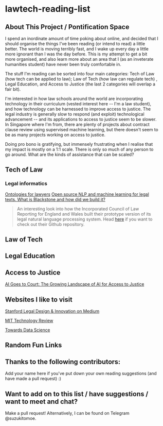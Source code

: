 # lawtech-reading-list


## About This Project / Pontification Space 
I spend an inordinate amount of time poking about online, and decided that I should organise the things I've been reading (or intend to read) a little better. The world is moving terribly fast, and I wake up every day a little more ignorant than I was the day before. This is my attempt to get a bit more organised, and also learn more about an area that I (as an inveterate humanities student) have never been truly comfortable in. 

The stuff I'm reading can be sorted into four main categories: Tech of Law (how tech can be applied to law); Law of Tech (how law can regulate tech) , Legal Education, and Access to Justice (the last 2 categories will overlap a fair bit). 

I'm interested in how law schools around the world are incorporating technology in their curriculum (vested interest here -- I'm a law student), and how technology can be harnessed to improve access to justice. The legal industry is generally slow to respond (and exploit) technological advancement -- and its applications to access to justice seem to be slower. In Singapore where I'm from, there are plenty of projects about contract clause review using supervised machine learning, but there doesn't seem to be as many projects working on access to justice. 

Doing pro bono is gratifying, but immensely frustrating when I realise that my impact is mostly on a 1:1 scale. There is only so much of any person to go around. What are the kinds of assistance that can be scaled? 

## Tech of Law
### Legal informatics 
[Ontologies for lawyers](https://medium.com/legal-design-and-innovation/ontologies-for-lawyers-5c3b9fb23439)
[Open source NLP and machine learning for legal texts. What is Blackstone and how did we build it?](https://research.iclr.co.uk/blog/blackstone-goes-live)

> An interesting look into how the Incorporated Council of Law Reporting for England and Wales built their prototype version of its legal natural language processing system. Head [here](https://github.com/ICLRandD/Blackstone) if you want to check out their Github repository. 
## Law of Tech 

## Legal Education

## Access to Justice
[AI Goes to Court: The Growing Landscape of AI for Access to Justice](https://medium.com/legal-design-and-innovation/ai-goes-to-court-the-growing-landscape-of-ai-for-access-to-justice-3f58aca4306f)

## Websites I like to visit 
[Stanford Legal Design & Innovation on Medium](https://medium.com/legal-design-and-innovation) 

[MIT Technology Review](https://www.technologyreview.com/)

[Towards Data Science](https://towardsdatascience.com/)

## Random Fun Links

## Thanks to the following contributors: 
Add your name here if you've put down your own reading suggestions (and have made a pull request) :)

## Want to add on to this list / have suggestions / want to meet and chat? 
Make a pull request! Alternatively, I can be found on Telegram @suzukitomoe. 
